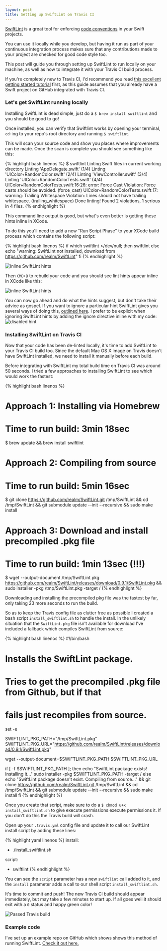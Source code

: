```yaml
---
layout: post
title: Setting up SwiftLint on Travis CI
---
```


[SwiftLint](https://github.com/realm/SwiftLint) is a great tool for enforcing
[code conventions](https://github.com/github/swift-style-guide/blob/master/README.md)
in your Swift projects.

You can use it locally while you develop, but having it run as part of your
continuous integration process makes sure that any contributions made to your project
are checked for good code style too.

This post will guide you through setting up SwiftLint to run locally on your machine,
as well as how to integrate it with your Travis CI build process.

If you're completely new to Travis CI, I'd recommend you read [this excellent getting
started tutorial](http://www.raywenderlich.com/109418/travis-ci-tutorial)
first, as this guide assumes that you already have a Swift project on GitHub integrated with
Travis CI.

### Let's get SwiftLint running locally

Installing SwiftLint is dead simple, just do a `$ brew install swiftlint` and you
should be good to go!

Once installed, you can verify that Swiftlint works by opening
your terminal, `cd`-ing to your repo's root directory and running `$ swiftlint`.

This will scan your source code and show you places where improvements can be made.
Once the scan is complete you should see something like this:

{% highlight bash linenos %}
$ swiftlint
Linting Swift files in current working directory
Linting 'AppDelegate.swift' (1/4)
Linting 'UIColor+RandomColor.swift' (2/4)
Linting 'ViewController.swift' (3/4)
Linting 'UIColor+RandomColorTests.swift' (4/4)
UIColor+RandomColorTests.swift:16:26: error: Force Cast Violation: Force casts should be avoided. (force_cast)
UIColor+RandomColorTests.swift:17: warning: Trailing Whitespace Violation: Lines should not have trailing whitespace. (trailing_whitespace)
Done linting! Found 2 violations, 1 serious in 4 files.
{% endhighlight %}

This command line output is good, but what's even better is getting these hints inline
in XCode.

To do this you'll need to add a new "Run Script Phase" to your XCode build process
which contains the following script:

{% highlight bash linenos %}
if which swiftlint >/dev/null; then
  swiftlint
else
  echo "warning: SwiftLint not installed, download from https://github.com/realm/SwiftLint"
fi
{% endhighlight %}

![inline SwiftLint hints](/assets/posts/swiftlint_travis_ci/adding_build_phase.png)

Then `CMD+B` to rebuild your code and you should see lint hints appear inline in XCode
like this:

![inline SwiftLint hints](/assets/posts/swiftlint_travis_ci/example_hints.png)

You can now go ahead and do what the hints suggest, but don't take their
advice as gospel. If you want to ignore a particular hint SwiftLint gives you several
ways of doing this, [outlined here](https://github.com/realm/swiftlint#disable-a-rule-in-code).
I prefer to be explicit when ignoring SwiftLint hints by adding the ignore directive inline with my code:
![disabled hint](/assets/posts/swiftlint_travis_ci/inline_disable_hint.png)

### Installing SwiftLint on Travis CI

Now that your code has been de-linted locally, it's time to add SwiftLint to your
Travis CI build too. Since the default Mac OS X image on Travis doesn't have SwiftLint installed,
we need to install it manually before each build.

Before integrating with SwiftLint my total build time on Travis CI was around 50 seconds.
I tried a few approaches to installing SwiftLint to see which would work the fastest:

{% highlight bash linenos %}
# Approach 1: Installing via Homebrew
# Time to run build: 3min 18sec
$ brew update && brew install swiftlint


# Approach 2: Compiling from source
# Time to run build: 5min 16sec
$ git clone https://github.com/realm/SwiftLint.git /tmp/SwiftLint &&
  cd /tmp/SwiftLint &&
  git submodule update --init --recursive &&
  sudo make install


# Approach 3: Download and install precompiled .pkg file
# Time to run build: 1min 13sec (!!!)
$ wget --output-document /tmp/SwiftLint.pkg https://github.com/realm/SwiftLint/releases/download/0.9.1/SwiftLint.pkg &&
  sudo installer -pkg /tmp/SwiftLint.pkg -target /
{% endhighlight %}

Downloading and installing the precompiled pkg file was the
fastest by far, only taking 23 more seconds to run the build.

So as to keep the Travis config file
as clutter free as possible I created a bash script `install_swiftlint.sh` to
handle the install. In the unlikely situation that the `SwiftLint.pkg`
file isn't available for download I've included a fallback which compiles SwiftLint
from source:

{% highlight bash linenos %}
#!/bin/bash

# Installs the SwiftLint package.
# Tries to get the precompiled .pkg file from Github, but if that
# fails just recompiles from source.

set -e

SWIFTLINT_PKG_PATH="/tmp/SwiftLint.pkg"
SWIFTLINT_PKG_URL="https://github.com/realm/SwiftLint/releases/download/0.9.1/SwiftLint.pkg"

wget --output-document=$SWIFTLINT_PKG_PATH $SWIFTLINT_PKG_URL

if [ -f $SWIFTLINT_PKG_PATH ]; then
  echo "SwiftLint package exists! Installing it..."
  sudo installer -pkg $SWIFTLINT_PKG_PATH -target /
else
  echo "SwiftLint package doesn't exist. Compiling from source..." &&
  git clone https://github.com/realm/SwiftLint.git /tmp/SwiftLint &&
  cd /tmp/SwiftLint &&
  git submodule update --init --recursive &&
  sudo make install
fi
{% endhighlight %}

Once you create that script, make sure to do a `$ chmod u+x install_swiftlint.sh`
to give execute permissions execute permissions it. If you don't do this the Travis build
will crash.

Open up your `.travis.yml` config file and update it to call our SwiftLint install
script by adding these lines:

{% highlight yaml linenos %}
install:
  - ./install_swiftlint.sh

script:
  - swiftlint
{% endhighlight %}

You can see the `script` parameter has a new `swiftlint` call added to it, and the
`install` parameter adds a call to our shell script `install_swiftlint.sh`.

It's time to commit and push! The new Travis CI build should appear immediately, but
may take a few minutes to start up. If all goes well it should exit with a `0`
status and happy green color!

![Passed Travis build](/assets/posts/swiftlint_travis_ci/passed_travis.png)

### Example code
I've set up an example repo on GitHub which shows shows this method of running SwiftLint.
[Check it out here.](https://github.com/alexpls/SwiftLint-TravisCI-Example)
